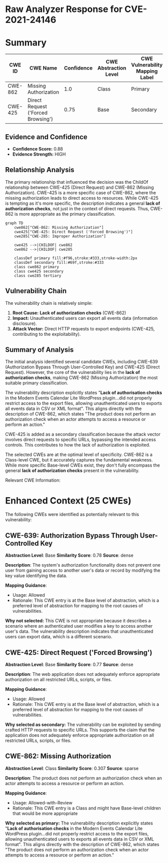 # Raw Analyzer Response for CVE-2021-24146

# Summary
| CWE ID | CWE Name | Confidence | CWE Abstraction Level | CWE Vulnerability Mapping Label | CWE-Vulnerability Mapping Notes |
|---|---|---|---|---|---|
| CWE-862 | Missing Authorization | 1.0 | Class | Primary | Allowed-with-Review |
| CWE-425 | Direct Request ('Forced Browsing') | 0.75 | Base | Secondary | Allowed |

## Evidence and Confidence

*   **Confidence Score:** 0.88
*   **Evidence Strength:** HIGH

## Relationship Analysis
The primary relationship that influenced the decision was the ChildOf relationship between CWE-425 (Direct Request) and CWE-862 (Missing Authorization). CWE-425 is a more specific case of CWE-862, where the missing authorization leads to direct access to resources. While CWE-425 is tempting as it's more specific, the description indicates a general **lack of authorization checks**, not just in the context of direct requests. Thus, CWE-862 is more appropriate as the primary classification.

```mermaid
graph TD
    cwe862["CWE-862: Missing Authorization"]
    cwe425["CWE-425: Direct Request ('Forced Browsing')"]
    cwe285["CWE-285: Improper Authorization"]

    cwe425 -->|CHILDOF| cwe862
    cwe862 -->|CHILDOF| cwe285

    classDef primary fill:#f96,stroke:#333,stroke-width:2px
    classDef secondary fill:#69f,stroke:#333
    class cwe862 primary
    class cwe425 secondary
    class cwe285 tertiary
```

## Vulnerability Chain
The vulnerability chain is relatively simple:

1.  **Root Cause:** **Lack of authorization checks** (CWE-862)
2.  **Impact:** Unauthenticated users can export all events data (information disclosure).
3.  **Attack Vector:** Direct HTTP requests to export endpoints (CWE-425, contributing to the exploitability).

## Summary of Analysis
The initial analysis identified several candidate CWEs, including CWE-639 (Authorization Bypass Through User-Controlled Key) and CWE-425 (Direct Request). However, the core of the vulnerability lies in the **lack of authorization checks**, making CWE-862 (Missing Authorization) the most suitable primary classification.

The vulnerability description explicitly states "**Lack of authorisation checks** in the Modern Events Calendar Lite WordPress plugin...did not properly restrict access to the export files, allowing unauthenticated users to exports all events data in CSV or XML format". This aligns directly with the description of CWE-862, which states "The product does not perform an authorization check when an actor attempts to access a resource or perform an action."

CWE-425 is added as a secondary classification because the attack vector involves direct requests to specific URLs, bypassing the intended access controls. This contributes to how the lack of authorization is exploited.

The selected CWEs are at the optimal level of specificity. CWE-862 is a Class-level CWE, but it accurately captures the fundamental weakness. While more specific Base-level CWEs exist, they don't fully encompass the general **lack of authorization checks** present in the vulnerability.

Relevant CWE Information:

# Enhanced Context (25 CWEs)
The following CWEs were identified as potentially relevant to this vulnerability:

## CWE-639: Authorization Bypass Through User-Controlled Key
**Abstraction Level**: Base
**Similarity Score**: 0.78
**Source**: dense

**Description**:
The system's authorization functionality does not prevent one user from gaining access to another user's data or record by modifying the key value identifying the data.

**Mapping Guidance**:
- Usage: Allowed
- Rationale: This CWE entry is at the Base level of abstraction, which is a preferred level of abstraction for mapping to the root causes of vulnerabilities.

**Why not selected:** This CWE is not appropriate because it describes a scenario where an authenticated user modifies a key to access another user's data. The vulnerability description indicates that unauthenticated users can export data, which is a different scenario.

## CWE-425: Direct Request ('Forced Browsing')
**Abstraction Level**: Base
**Similarity Score**: 0.77
**Source**: dense

**Description**:
The web application does not adequately enforce appropriate authorization on all restricted URLs, scripts, or files.

**Mapping Guidance**:
- Usage: Allowed
- Rationale: This CWE entry is at the Base level of abstraction, which is a preferred level of abstraction for mapping to the root causes of vulnerabilities.

**Why selected as secondary:** The vulnerability can be exploited by sending crafted HTTP requests to specific URLs. This supports the claim that the application does not adequately enforce appropriate authorization on all restricted URLs, scripts, or files.

## CWE-862: Missing Authorization
**Abstraction Level**: Class
**Similarity Score**: 0.307
**Source**: sparse

**Description**:
The product does not perform an authorization check when an actor attempts to access a resource or perform an action.

**Mapping Guidance**:
- Usage: Allowed-with-Review
- Rationale: This CWE entry is a Class and might have Base-level children that would be more appropriate

**Why selected as primary:** The vulnerability description explicitly states "**Lack of authorisation checks** in the Modern Events Calendar Lite WordPress plugin...did not properly restrict access to the export files, allowing unauthenticated users to exports all events data in CSV or XML format". This aligns directly with the description of CWE-862, which states "The product does not perform an authorization check when an actor attempts to access a resource or perform an action."